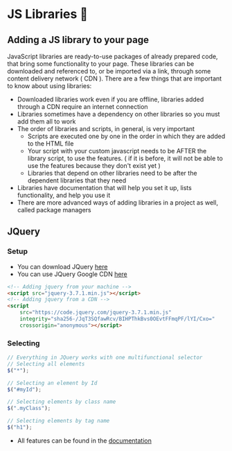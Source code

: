 # JS Libraries 🙌

## Adding a JS library to your page

JavaScript libraries are ready-to-use packages of already prepared code, that bring some functionality to your page. These libraries can be downloaded and referenced to, or be imported via a link, through some content delivery network ( CDN ). There are a few things that are important to know about using libraries:

* Downloaded libraries work even if you are offline, libraries added through a CDN require an internet connection
* Libraries sometimes have a dependency on other libraries so you must add them all to work
* The order of libraries and scripts, in general, is very important
  * Scripts are executed one by one in the order in which they are added to the HTML file
  * Your script with your custom javascript needs to be AFTER the library script, to use the features. ( if it is before, it will not be able to use the features because they don't exist yet )
  * Libraries that depend on other libraries need to be after the dependent libraries that they need
* Libraries have documentation that will help you set it up, lists functionality, and help you use it
* There are more advanced ways of adding libraries in a project as well, called package managers

## JQuery

### Setup

* You can download JQuery [here](https://jquery.com/download/)
* You can use JQuery Google CDN [here](https://developers.google.com/speed/libraries#jquery)

```html
<!-- Adding jquery from your machine -->
<script src="jquery-3.7.1.min.js"></script>
<!-- Adding jquery from a CDN -->
<script
    src="https://code.jquery.com/jquery-3.7.1.min.js"
    integrity="sha256-/JqT3SQfawRcv/BIHPThkBvs0OEvtFFmqPF/lYI/Cxo="
    crossorigin="anonymous"></script>
```

### Selecting

```js
// Everything in JQuery works with one multifunctional selector
// Selecting all elements
$("*");

// Selecting an element by Id
$("#myId");

// Selecting elements by class name
$(".myClass");

// Selecting elements by tag name
$("h1");
```

* All features can be found in the [documentation](https://api.jquery.com/)

